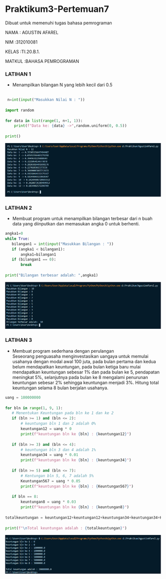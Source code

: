 # Praktikum3-Pertemuan7
Dibuat untuk memenuhi tugas bahasa pemrograman

NAMA   : AGUSTIN AFAREL

NIM    :312010081

KELAS  :TI.20.B.1.

MATKUL :BAHASA PEMROGRAMAN

### LATIHAN 1

* Menampilkan bilangan N  yang lebih kecil dari 0.5 <br>
 
```python

 n=int(input("Masukkan Nilai N : "))

import random

for data in list(range(1, n+1, 1)):
    print(f"Data ke: {data} ->",random.uniform(0, 0.5))

print()
```
![Gambar](Picture4/Gambar1.PNG)

### LATIHAN 2

* Membuat program untuk menampilkan bilangan terbesar dari n buah data yang diinputkan dan memasukan angka 0 untuk berhenti.

 ``` python
 angka1=0
while True:
    bilangan1 = int(input("Masukkan Bilangan : "))
    if (angka1 < bilangan1):
        angka1=bilangan1
    if (bilangan1 == 0):
        break

print("Bilangan terbesar adalah: ",angka1)
```

![Gambar](Picture4/Gambar2.PNG)

### LATIHAN 3 

* Membuat program sederhana dengan perulangan<br>
Seseorang penguasaha menginvestasikan uangaya untuk memulai usahanya dengan modal awal 100 juta, pada bulan pertama dan kedua belum mendapatkan keuntungan, pada bulan ketiga baru mulai mendapatkan keuntungan sebesar 1% dan pada bulan ke 5, pendapatan meningkat 5%, selanjutnya pada bulan ke 8 mengalami penurunan keuntungan sebesar 2% sehingga keuntungan menjadi 3%. Hitung total keuntungan selama 8 bulan berjalan usahanya.

 ```python
 uang = 100000000

for bln in range(1, 9, 1):
    # Menentukan Keuntungan pada bln ke 1 dan ke 2
    if (bln >= 1) and (bln <= 2):
        # keuntungan bln 1 dan 2 adalah 0%
        keuntungan12 = uang * 0
        print(f"keuntungan bln ke {bln} : {keuntungan12}")

    if (bln >= 3) and (bln <= 4):
        # keuntungan bln 3 dan 4 adalah 1%
        keuntungan34 = uang * 0.01
        print(f"keuntungan bln ke {bln} : {keuntungan34}")

    if (bln >= 5) and (bln <= 7):
        # Kentungan bln 5, 6, 7 adalah 5%
        Keuntungan567 = uang * 0.05
        print(f"keuntungan bln ke {bln} : {Keuntungan567}")

    if bln == 8:
        keuntungan8 = uang * 0.03
        print(f"keuntungan bln ke {bln} : {keuntungan8}")

totalkeuntungan = keuntungan12+keuntungan12+keuntungan34+keuntungan34+Keuntungan567+Keuntungan567+Keuntungan567+keuntungan8

print(f"\nTotal keuntungan adalah : {totalkeuntungan}")
```
![Gambar](Picture4/Gambar3.PNG)

